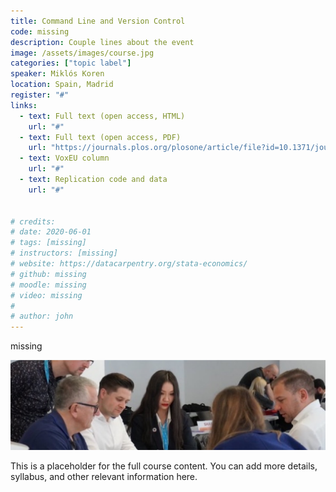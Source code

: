 ```yaml
---
title: Command Line and Version Control
code: missing
description: Couple lines about the event
image: /assets/images/course.jpg
categories: ["topic label"]
speaker: Miklós Koren
location: Spain, Madrid
register: "#"
links:
  - text: Full text (open access, HTML)
    url: "#"
  - text: Full text (open access, PDF)
    url: "https://journals.plos.org/plosone/article/file?id=10.1371/journal.pone.0239113&type=printable"
  - text: VoxEU column
    url: "#"
  - text: Replication code and data
    url: "#"


# credits: 
# date: 2020-06-01
# tags: [missing]
# instructors: [missing]
# website: https://datacarpentry.org/stata-economics/
# github: missing
# moodle: missing
# video: missing
# 
# author: john
---
```


missing

![Lorem](/assets/images/content.jpg)

This is a placeholder for the full course content. You can add more details, syllabus, and other relevant information here.
